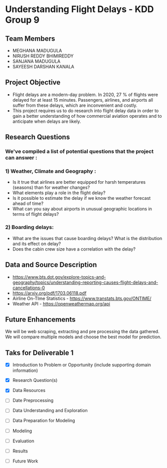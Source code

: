 # Understanding Flight Delays - KDD Group 9

## Team Members

- MEGHANA MADUGULA
- NIRUSH REDDY BHIMIREDDY
- SANJANA MADUGULA
- SAYEESH DARSHAN KANALA

## Project Objective
- Flight delays are a modern-day problem. In 2020, 27 % of flights were delayed for at least 15 minutes. Passengers, airlines, and airports all suffer from these delays, which are inconvenient and costly.
- This project requires us to do research into flight delay data in order to gain a better understanding of how commercial aviation operates and to anticipate when delays are likely. 

## Research Questions
### We've compiled a list of potential questions that the project can answer : 
  ### 1) Weather, Climate and Geography :
  - Is it true that airlines are better equipped for harsh temperatures (seasons) than for weather changes?
  - What elements play a role in the flight delay?
  - Is it possible to estimate the delay if we know the weather forecast ahead of time?
  - What can you say about airports in unusual geographic locations in terms of flight delays?
  ### 2) Boarding delays: 
  - What are the issues that cause boarding delays? What is the distribution and its effect on delay?
  - Does the cabin crew size have a correlation with the delay?



## Data and Source Description

- https://www.bts.dot.gov/explore-topics-and-geography/topics/understanding-reporting-causes-flight-delays-and-cancellations-0
- https://arxiv.org/pdf/1703.06118.pdf
- Airline On-TIme Statistics - https://www.transtats.bts.gov/ONTIME/
- Weather API - https://openweathermap.org/api


## Future Enhancements

We will be web scraping, extracting and pre processing the data gathered.
We will compare multiple models and choose the best model for prediction.


## Taks for Deliverable 1

- [x] Introduction to Problem or Opportunity (include supporting domain information)
- [x] Research Question(s)
- [x] Data Resources
- [ ] Date Preprocessing
- [ ] Data Understanding and Exploration
- [ ] Data Preparation for Modeling
- [ ] Modeling
- [ ] Evaluation
- [ ] Results
- [ ] Future Work

 




